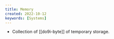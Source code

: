```yaml
---
title: Memory
created: 2022-10-12
keywords: [Systems]
---
```


- Collection of [[do9i-byte]] of temporary storage.
